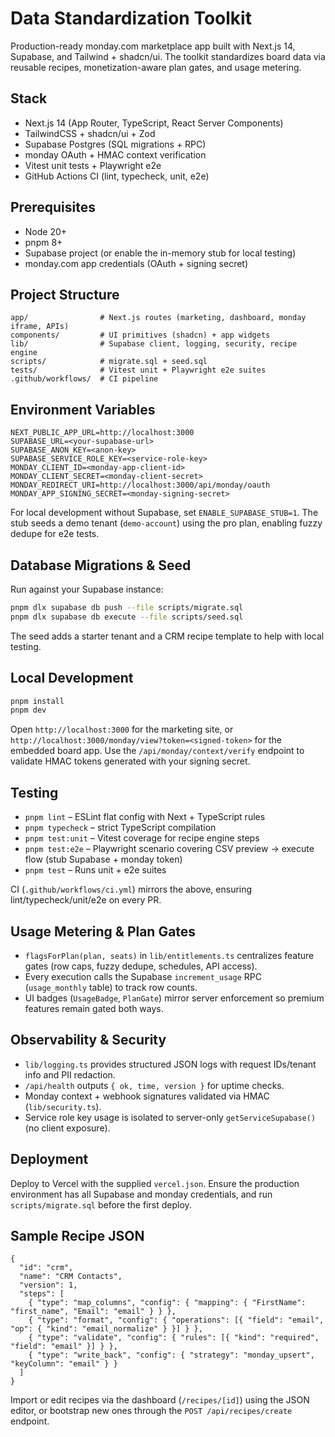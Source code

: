 # Data Standardization Toolkit

Production-ready monday.com marketplace app built with Next.js 14, Supabase, and Tailwind + shadcn/ui. The toolkit standardizes board data via reusable recipes, monetization-aware plan gates, and usage metering.

## Stack

- Next.js 14 (App Router, TypeScript, React Server Components)
- TailwindCSS + shadcn/ui + Zod
- Supabase Postgres (SQL migrations + RPC)
- monday OAuth + HMAC context verification
- Vitest unit tests + Playwright e2e
- GitHub Actions CI (lint, typecheck, unit, e2e)

## Prerequisites

- Node 20+
- pnpm 8+
- Supabase project (or enable the in-memory stub for local testing)
- monday.com app credentials (OAuth + signing secret)

## Project Structure

```
app/                # Next.js routes (marketing, dashboard, monday iframe, APIs)
components/         # UI primitives (shadcn) + app widgets
lib/                # Supabase client, logging, security, recipe engine
scripts/            # migrate.sql + seed.sql
tests/              # Vitest unit + Playwright e2e suites
.github/workflows/  # CI pipeline
```

## Environment Variables

```
NEXT_PUBLIC_APP_URL=http://localhost:3000
SUPABASE_URL=<your-supabase-url>
SUPABASE_ANON_KEY=<anon-key>
SUPABASE_SERVICE_ROLE_KEY=<service-role-key>
MONDAY_CLIENT_ID=<monday-app-client-id>
MONDAY_CLIENT_SECRET=<monday-client-secret>
MONDAY_REDIRECT_URI=http://localhost:3000/api/monday/oauth
MONDAY_APP_SIGNING_SECRET=<monday-signing-secret>
```

For local development without Supabase, set `ENABLE_SUPABASE_STUB=1`. The stub seeds a demo tenant (`demo-account`) using the pro plan, enabling fuzzy dedupe for e2e tests.

## Database Migrations & Seed

Run against your Supabase instance:

```bash
pnpm dlx supabase db push --file scripts/migrate.sql
pnpm dlx supabase db execute --file scripts/seed.sql
```

The seed adds a starter tenant and a CRM recipe template to help with local testing.

## Local Development

```bash
pnpm install
pnpm dev
```

Open `http://localhost:3000` for the marketing site, or `http://localhost:3000/monday/view?token=<signed-token>` for the embedded board app. Use the `/api/monday/context/verify` endpoint to validate HMAC tokens generated with your signing secret.

## Testing

- `pnpm lint` – ESLint flat config with Next + TypeScript rules
- `pnpm typecheck` – strict TypeScript compilation
- `pnpm test:unit` – Vitest coverage for recipe engine steps
- `pnpm test:e2e` – Playwright scenario covering CSV preview → execute flow (stub Supabase + monday token)
- `pnpm test` – Runs unit + e2e suites

CI (`.github/workflows/ci.yml`) mirrors the above, ensuring lint/typecheck/unit/e2e on every PR.

## Usage Metering & Plan Gates

- `flagsForPlan(plan, seats)` in `lib/entitlements.ts` centralizes feature gates (row caps, fuzzy dedupe, schedules, API access).
- Every execution calls the Supabase `increment_usage` RPC (`usage_monthly` table) to track row counts.
- UI badges (`UsageBadge`, `PlanGate`) mirror server enforcement so premium features remain gated both ways.

## Observability & Security

- `lib/logging.ts` provides structured JSON logs with request IDs/tenant info and PII redaction.
- `/api/health` outputs `{ ok, time, version }` for uptime checks.
- Monday context + webhook signatures validated via HMAC (`lib/security.ts`).
- Service role key usage is isolated to server-only `getServiceSupabase()` (no client exposure).

## Deployment

Deploy to Vercel with the supplied `vercel.json`. Ensure the production environment has all Supabase and monday credentials, and run `scripts/migrate.sql` before the first deploy.

## Sample Recipe JSON

```jsonc
{
  "id": "crm",
  "name": "CRM Contacts",
  "version": 1,
  "steps": [
    { "type": "map_columns", "config": { "mapping": { "FirstName": "first_name", "Email": "email" } } },
    { "type": "format", "config": { "operations": [{ "field": "email", "op": { "kind": "email_normalize" } }] } },
    { "type": "validate", "config": { "rules": [{ "kind": "required", "field": "email" }] } },
    { "type": "write_back", "config": { "strategy": "monday_upsert", "keyColumn": "email" } }
  ]
}
```

Import or edit recipes via the dashboard (`/recipes/[id]`) using the JSON editor, or bootstrap new ones through the `POST /api/recipes/create` endpoint.
